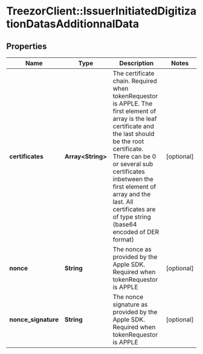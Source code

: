 # TreezorClient::IssuerInitiatedDigitizationDatasAdditionnalData

## Properties
Name | Type | Description | Notes
------------ | ------------- | ------------- | -------------
**certificates** | **Array&lt;String&gt;** | The certificate chain. Required when tokenRequestor is APPLE. The first element of array is the leaf certificate and the last should be the root certificate. There can be 0 or several sub certificates inbetween the first element of array and the last. All certificates are of type string (base64 encoded of DER format) | [optional] 
**nonce** | **String** | The nonce as provided by the Apple SDK. Required when tokenRequestor is APPLE | [optional] 
**nonce_signature** | **String** | The nonce signature as provided by the Apple SDK. Required when tokenRequestor is APPLE | [optional] 


